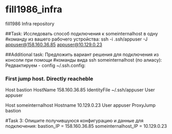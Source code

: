 # fill1986_infra
fill1986 Infra repository

##Task: Исследовать способ подключения к someinternalhost в одну 
#команду из вашего рабочего устройства:
ssh -i .ssh/appuser -J appuser@158.160.36.85 appuser@10.129.0.23

##Additional task: Предложить вариант решения для подключения из консоли при помощи
#команды вида ssh someinternalhost (по алиасу):
Редвактируем - config ~/.ssh.config:
### First jump host. Directly reacheble
Host bastion
    HostName 158.160.36.85
    IdentityFile ~/.ssh/appuser
    User appuser

Host someinternalhost
    Hostname 10.129.0.23
    User appuser
    ProxyJump bastion

#Task 3: Опишите получившуюся конфигурацию и данные для подключения:
bastion_IP = 158.160.36.85
someinternalhost_IP = 10.129.0.23



